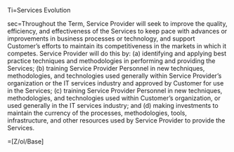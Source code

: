 Ti=Services Evolution

sec=Throughout the Term, Service Provider will seek to improve the quality, efficiency, and effectiveness of the Services to keep pace with advances or improvements in business processes or technology, and support Customer’s efforts to maintain its competitiveness in the markets in which it competes. Service Provider will do this by: (a) identifying and applying best practice techniques and methodologies in performing and providing the Services; (b) training Service Provider Personnel in new techniques, methodologies, and technologies used generally within Service Provider’s organization or the IT services industry and approved by Customer for use in the Services; (c) training Service Provider Personnel in new techniques, methodologies, and technologies used within Customer’s organization, or used generally in the IT services industry; and (d) making investments to maintain the currency of the processes, methodologies, tools, infrastructure, and other resources used by Service Provider to provide the Services.

=[Z/ol/Base]
